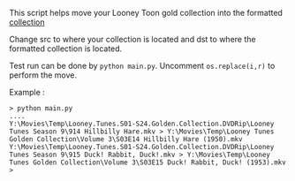 This script helps move your Looney Toon gold collection into the formatted [collection](https://www.reddit.com/r/jellyfin/comments/s6pino/looney_tunes_golden_collection_scraped_data_fix/) 

Change src to where your collection is located and dst to where the formatted collection is located.

Test run can be done by ```python main.py```. Uncomment ```os.replace(i,r)``` to perform the move.

Example :
```
> python main.py
....
Y:\Movies\Temp\Looney.Tunes.S01-S24.Golden.Collection.DVDRip\Looney Tunes Season 9\914 Hillbilly Hare.mkv > Y:\Movies\Temp\Looney Tunes Golden Collection\Volume 3\S03E14 Hillbilly Hare (1950).mkv
Y:\Movies\Temp\Looney.Tunes.S01-S24.Golden.Collection.DVDRip\Looney Tunes Season 9\915 Duck! Rabbit, Duck!.mkv > Y:\Movies\Temp\Looney Tunes Golden Collection\Volume 3\S03E15 Duck! Rabbit, Duck! (1953).mkv
>
```
